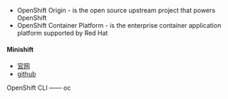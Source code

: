 

- OpenShift Origin - is the open source upstream project that powers OpenShift
- OpenShift Container Platform - is the enterprise container application platform supported by Red Hat


#### Minishift

- [官网](https://www.okd.io/minishift/)
- [github](https://github.com/minishift/minishift)


OpenShift CLI —— oc


